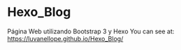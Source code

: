 # Hexo_Blog
Página Web utilizando Bootstrap 3 y Hexo
You can see at: https://luvanellope.github.io/Hexo_Blog/
